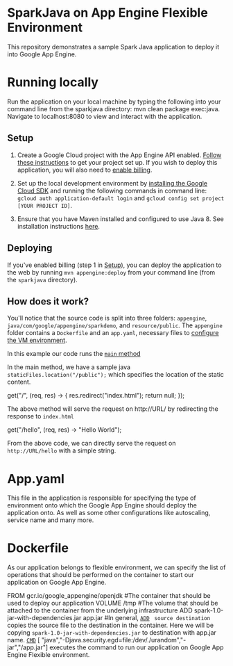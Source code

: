 # SparkJava on App Engine Flexible Environment

This repository demonstrates a sample Spark Java application to deploy it into Google App Engine.

# Running locally
Run the application on your local machine by typing the following into your command line from the sparkjava directory: mvn clean package exec:java. Navigate to localhost:8080 to view and interact with the application.

Setup
-----

1.  Create a Google Cloud project with the App Engine API enabled.
    [Follow these
    instructions](https://cloud.google.com/docs/authentication#preparation) to
    get your project set up. If you wish to deploy this application, you will
    also need to [enable
    billing](https://support.google.com/cloud/?rd=2#topic=6288636).

2. Set up the local development environment by [installing the Google Cloud
   SDK](https://cloud.google.com/sdk/) and running the following commands in
   command line: `gcloud auth application-default login` and `gcloud config set project [YOUR
   PROJECT ID]`.

3. Ensure that you have Maven installed and configured to use Java 8. See
   installation instructions [here](https://maven.apache.org/install.html).
   
   
Deploying
---------

If you've enabled billing (step 1 in [Setup](#Setup)), you can deploy the
application to the web by running `mvn appengine:deploy` from your command line
(from the `sparkjava` directory).

How does it work?
-----------------

You'll notice that the source code is split into three folders: `appengine`,
`java/com/google/appengine/sparkdemo`, and `resource/public`. The `appengine`
folder contains a `Dockerfile` and an `app.yaml`, necessary files to [configure
the VM
environment](https://cloud.google.com/appengine/docs/managed-vms/config). 

In this example our code runs the [`main`
method](https://github.com/phanikumarmss/sparkJava/blob/master/src/main/java/com/google/appengine/sparkdemo/Main.java) 

In the main method, we have a sample java `staticFiles.location("/public");` which specifies the location of the static content. 

get("/", (req, res) -> {
            res.redirect("index.html"); return null;
        });
        
The above method will serve the request on http://URL/ by redirecting the response to `index.html`

 get("/hello", (req, res) -> "Hello World");
 
From the above code, we can directly serve the request on `http://URL/hello` with a simple string.

# App.yaml
This file in the application is responsible for specifying the type of environment onto which the Google App Engine should deploy the application onto. As well as some other configurations like autoscaling, service name and many more.

# Dockerfile

As our application belongs to flexible environment, we can specify the list of operations that should be performed on the container to start our application on Google App Engine.

FROM gcr.io/google_appengine/openjdk #The container that should be used to deploy our application
VOLUME /tmp #The volume that should be attached to the container from the underlying infrastructure
ADD spark-1.0-jar-with-dependencies.jar app.jar #In general, [`ADD`](https://docs.docker.com/engine/reference/builder/#add) ` source destination` copies the source file to the destination in the container. Here we will be copying `spark-1.0-jar-with-dependencies.jar` to destination with app.jar name.
[`CMD`](https://docs.docker.com/engine/reference/run/#cmd-default-command-or-options) [ "java","-Djava.security.egd=file:/dev/./urandom","-jar","/app.jar"] executes the command to run our application on Google App Engine Flexible environment.

